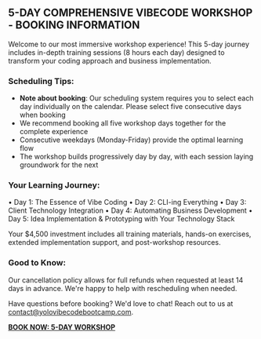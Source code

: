 ## 5-DAY COMPREHENSIVE VIBECODE WORKSHOP - BOOKING INFORMATION

Welcome to our most immersive workshop experience! This 5-day journey includes in-depth training sessions (8 hours each day) designed to transform your coding approach and business implementation.

### Scheduling Tips:
- **Note about booking**: Our scheduling system requires you to select each day individually on the calendar. Please select five consecutive days when booking
- We recommend booking all five workshop days together for the complete experience
- Consecutive weekdays (Monday-Friday) provide the optimal learning flow
- The workshop builds progressively day by day, with each session laying groundwork for the next

### Your Learning Journey:
• Day 1: The Essence of Vibe Coding
• Day 2: CLI-ing Everything
• Day 3: Client Technology Integration
• Day 4: Automating Business Development
• Day 5: Idea Implementation & Prototyping with Your Technology Stack

Your $4,500 investment includes all training materials, hands-on exercises, extended implementation support, and post-workshop resources.

### Good to Know:
Our cancellation policy allows for full refunds when requested at least 14 days in advance. We're happy to help with rescheduling when needed.

Have questions before booking? We'd love to chat! Reach out to us at contact@yolovibecodebootcamp.com.

**[BOOK NOW: 5-DAY WORKSHOP](https://app.acuityscheduling.com/catalog.php?owner=35993562&action=addCart&clear=1&id=1993196)**
